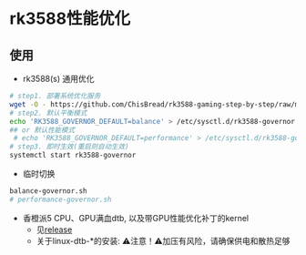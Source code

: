 # rk3588性能优化
## 使用
- rk3588(s) 通用优化
```bash
# step1. 部署系统优化服务
wget -O - https://github.com/ChisBread/rk3588-gaming-step-by-step/raw/main/rk3588-enhance/deploy.sh | sudo bash
# step2. 默认平衡模式
echo 'RK3588_GOVERNOR_DEFAULT=balance' > /etc/sysctl.d/rk3588-governor
## or 默认性能模式
 # echo 'RK3588_GOVERNOR_DEFAULT=performance' > /etc/sysctl.d/rk3588-governor
# step3. 即时生效(重启则自动生效)
systemctl start rk3588-governor
```
- 临时切换
```bash
balance-governor.sh
# performance-governor.sh
```
- 香橙派5 CPU、GPU满血dtb, 以及带GPU性能优化补丁的kernel
  - 见[release](https://github.com/ChisBread/linux-orangepi/releases)
  - 关于linux-dtb-*的安装: ⚠️注意！⚠️加压有风险，请确保供电和散热足够